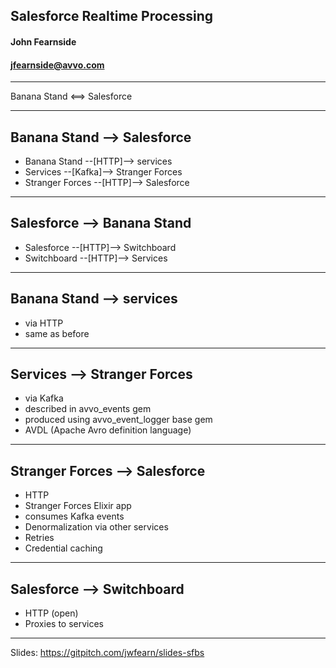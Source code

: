 ## Salesforce Realtime Processing

#### John Fearnside
#### jfearnside@avvo.com

---
Banana Stand <==> Salesforce

---
## Banana Stand --> Salesforce
- Banana Stand --[HTTP]--> services
- Services --[Kafka]--> Stranger Forces
- Stranger Forces --[HTTP]--> Salesforce

---
## Salesforce --> Banana Stand
- Salesforce --[HTTP]--> Switchboard
- Switchboard --[HTTP]--> Services

---
## Banana Stand --> services
- via HTTP
- same as before

---
## Services --> Stranger Forces
- via Kafka
- described in avvo_events gem
- produced using avvo_event_logger base gem
- AVDL (Apache Avro definition language)

---
## Stranger Forces --> Salesforce
- HTTP
- Stranger Forces Elixir app
- consumes Kafka events
- Denormalization via other services
- Retries
- Credential caching

---
## Salesforce --> Switchboard
- HTTP (open)
- Proxies to services

---
Slides: https://gitpitch.com/jwfearn/slides-sfbs


<!--
TODO: screenshots from BS and SF to show what data moves where

Intro - Chris
Batch - Gowthami
Realtime - John
Leveraging - Elisabeth
Execution - Chris

-->